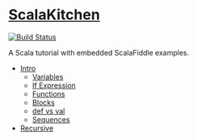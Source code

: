 # [ScalaKitchen](https://scalataiwan.github.io/ScalaKitchen/)

[![Build Status](https://travis-ci.org/ScalaTaiwan/ScalaKitchen.svg?branch=master)](https://travis-ci.org/ScalaTaiwan/ScalaKitchen)

A Scala tutorial with embedded ScalaFiddle examples.

* [Intro](https://scalataiwan.github.io/ScalaKitchen/)
    * [Variables](https://scalataiwan.github.io/ScalaKitchen/#variables)
    * [If Expression](https://scalataiwan.github.io/ScalaKitchen/#if-expression)
    * [Functions](https://scalataiwan.github.io/ScalaKitchen/#functions)
    * [Blocks](https://scalataiwan.github.io/ScalaKitchen/#blocks)
    * [def vs val](https://scalataiwan.github.io/ScalaKitchen/#def-vs-val)
    * [Sequences](https://scalataiwan.github.io/ScalaKitchen/#sequences)
* [Recursive](https://scalataiwan.github.io/ScalaKitchen/recursive.html)
